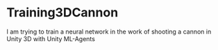 # Training3DCannon
I am trying to train a neural network in the work of shooting a cannon in Unity 3D with Unity ML-Agents
